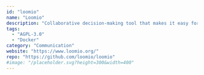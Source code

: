 ```yaml
---
id: "loomio"
name: "Loomio"
description: "Collaborative decision-making tool that makes it easy for anyone to participate in decisions which affect them."
tags:
  - "AGPL-3.0"
  - "Docker"
category: "Communication"
website: "https://www.loomio.org/"
repo: "https://github.com/loomio/loomio"
#image: "/placeholder.svg?height=300&width=400"
---
```


